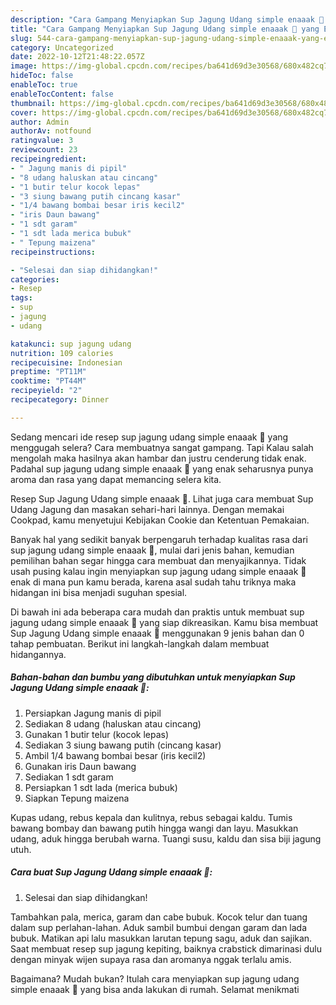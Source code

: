 ```yaml
---
description: "Cara Gampang Menyiapkan Sup Jagung Udang simple enaaak 🥰 yang Enak"
title: "Cara Gampang Menyiapkan Sup Jagung Udang simple enaaak 🥰 yang Enak"
slug: 544-cara-gampang-menyiapkan-sup-jagung-udang-simple-enaaak-yang-enak
category: Uncategorized
date: 2022-10-12T21:48:22.057Z
image: https://img-global.cpcdn.com/recipes/ba641d69d3e30568/680x482cq70/sup-jagung-udang-simple-enaaak-foto-resep-utama.jpg
hideToc: false
enableToc: true
enableTocContent: false
thumbnail: https://img-global.cpcdn.com/recipes/ba641d69d3e30568/680x482cq70/sup-jagung-udang-simple-enaaak-foto-resep-utama.jpg
cover: https://img-global.cpcdn.com/recipes/ba641d69d3e30568/680x482cq70/sup-jagung-udang-simple-enaaak-foto-resep-utama.jpg
author: Admin
authorAv: notfound
ratingvalue: 3
reviewcount: 23
recipeingredient:
- " Jagung manis di pipil"
- "8 udang haluskan atau cincang"
- "1 butir telur kocok lepas"
- "3 siung bawang putih cincang kasar"
- "1/4 bawang bombai besar iris kecil2"
- "iris Daun bawang"
- "1 sdt garam"
- "1 sdt lada merica bubuk"
- " Tepung maizena"
recipeinstructions:

- "Selesai dan siap dihidangkan!"
categories:
- Resep
tags:
- sup
- jagung
- udang

katakunci: sup jagung udang 
nutrition: 109 calories
recipecuisine: Indonesian
preptime: "PT11M"
cooktime: "PT44M"
recipeyield: "2"
recipecategory: Dinner

---
```



Sedang mencari ide resep sup jagung udang simple enaaak 🥰 yang menggugah selera? Cara membuatnya sangat gampang. Tapi Kalau salah mengolah maka hasilnya akan hambar dan justru cenderung tidak enak. Padahal sup jagung udang simple enaaak 🥰 yang enak seharusnya punya aroma dan rasa yang dapat memancing selera kita.


Resep Sup Jagung Udang simple enaaak 🥰. Lihat juga cara membuat Sup Udang Jagung dan masakan sehari-hari lainnya. Dengan memakai Cookpad, kamu menyetujui Kebijakan Cookie dan Ketentuan Pemakaian.

Banyak hal yang sedikit banyak berpengaruh terhadap kualitas rasa dari sup jagung udang simple enaaak 🥰, mulai dari jenis bahan, kemudian pemilihan bahan segar hingga cara membuat dan menyajikannya. Tidak usah pusing kalau ingin menyiapkan sup jagung udang simple enaaak 🥰 enak di mana pun kamu berada, karena asal sudah tahu triknya maka hidangan ini bisa menjadi suguhan spesial.


Di bawah ini ada beberapa cara mudah dan praktis untuk membuat sup jagung udang simple enaaak 🥰 yang siap dikreasikan. Kamu bisa membuat Sup Jagung Udang simple enaaak 🥰 menggunakan 9 jenis bahan dan 0 tahap pembuatan. Berikut ini langkah-langkah dalam membuat hidangannya.

<!--inarticleads1-->

##### Bahan-bahan dan bumbu yang dibutuhkan untuk menyiapkan Sup Jagung Udang simple enaaak 🥰:

1. Persiapkan  Jagung manis di pipil
1. Sediakan 8 udang (haluskan atau cincang)
1. Gunakan 1 butir telur (kocok lepas)
1. Sediakan 3 siung bawang putih (cincang kasar)
1. Ambil 1/4 bawang bombai besar (iris kecil2)
1. Gunakan iris Daun bawang
1. Sediakan 1 sdt garam
1. Persiapkan 1 sdt lada (merica bubuk)
1. Siapkan  Tepung maizena


Kupas udang, rebus kepala dan kulitnya, rebus sebagai kaldu. Tumis bawang bombay dan bawang putih hingga wangi dan layu. Masukkan udang, aduk hingga berubah warna. Tuangi susu, kaldu dan sisa biji jagung utuh. 

<!--inarticleads2-->

##### Cara buat Sup Jagung Udang simple enaaak 🥰:


1. Selesai dan siap dihidangkan!

Tambahkan pala, merica, garam dan cabe bubuk. Kocok telur dan tuang dalam sup perlahan-lahan. Aduk sambil bumbui dengan garam dan lada bubuk. Matikan api lalu masukkan larutan tepung sagu, aduk dan sajikan. Saat membuat resep sup jagung kepiting, baiknya crabstick dimarinasi dulu dengan minyak wijen supaya rasa dan aromanya nggak terlalu amis. 

Bagaimana? Mudah bukan? Itulah cara menyiapkan sup jagung udang simple enaaak 🥰 yang bisa anda lakukan di rumah. Selamat menikmati
